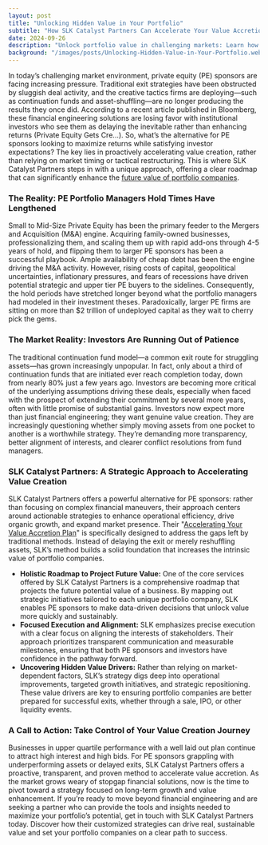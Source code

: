 ```yaml
---
layout: post
title: "Unlocking Hidden Value in Your Portfolio"
subtitle: "How SLK Catalyst Partners Can Accelerate Your Value Accretion"
date: 2024-09-26
description: "Unlock portfolio value in challenging markets: Learn how SLK Catalyst Partners' innovative approach helps PE sponsors accelerate growth and satisfy investors through strategic value creation, moving beyond financial engineering to drive sustainable returns."
background: "/images/posts/Unlocking-Hidden-Value-in-Your-Portfolio.webp"
---
```


In today’s challenging market environment, private equity (PE) sponsors are facing increasing pressure. Traditional exit strategies have been obstructed by sluggish deal activity, and the creative tactics firms are deploying—such as continuation funds and asset-shuffling—are no longer producing the results they once did. According to a recent article published in Bloomberg, these financial engineering solutions are losing favor with institutional investors who see them as delaying the inevitable rather than enhancing returns (Private Equity Gets Cre…).
So, what’s the alternative for PE sponsors looking to maximize returns while satisfying investor expectations? The key lies in proactively accelerating value creation, rather than relying on market timing or tactical restructuring. This is where SLK Catalyst Partners steps in with a unique approach, offering a clear roadmap that can significantly enhance the [future value of portfolio companies](https://www.bloomberg.com/news/articles/2024-07-23/private-equity-gets-creative-to-buy-time-for-more-gains-clients-say-pay-me-now).

### The Reality: PE Portfolio Managers Hold Times Have Lengthened
Small to Mid-Size Private Equity has been the primary feeder to the Mergers and Acquisition (M&A) engine. Acquiring family-owned businesses, professionalizing them, and scaling them up with rapid add-ons through 4-5 years of hold, and flipping them to larger PE sponsors has been a successful playbook. Ample availability of cheap debt has been the engine driving the M&A activity. However, rising costs of capital, geopolitical uncertainties, inflationary pressures, and fears of recessions have driven potential strategic and upper tier PE buyers to the sidelines. Consequently, the hold periods have stretched longer beyond what the portfolio managers had modeled in their investment theses. Paradoxically, larger PE firms are sitting on more than $2 trillion of undeployed capital as they wait to cherry pick the gems.

### The Market Reality: Investors Are Running Out of Patience
The traditional continuation fund model—a common exit route for struggling assets—has grown increasingly unpopular. In fact, only about a third of continuation funds that are initiated ever reach completion today, down from nearly 80% just a few years ago. Investors are becoming more critical of the underlying assumptions driving these deals, especially when faced with the prospect of extending their commitment by several more years, often with little promise of substantial gains. 
Investors now expect more than just financial engineering; they want genuine value creation. They are increasingly questioning whether simply moving assets from one pocket to another is a worthwhile strategy. They’re demanding more transparency, better alignment of interests, and clearer conflict resolutions from fund managers.

### SLK Catalyst Partners: A Strategic Approach to Accelerating Value Creation
SLK Catalyst Partners offers a powerful alternative for PE sponsors: rather than focusing on complex financial maneuvers, their approach centers around actionable strategies to enhance operational efficiency, drive organic growth, and expand market presence. Their "[Accelerating Your Value Accretion Plan](https://slkcatalystpartners.com/private-equity-sponsors/#accelerate-plan)" is specifically designed to address the gaps left by traditional methods. Instead of delaying the exit or merely reshuffling assets, SLK’s method builds a solid foundation that increases the intrinsic value of portfolio companies.

- **Holistic Roadmap to Project Future Value:** One of the core services offered by SLK Catalyst Partners is a comprehensive roadmap that projects the future potential value of a business. By mapping out strategic initiatives tailored to each unique portfolio company, SLK enables PE sponsors to make data-driven decisions that unlock value more quickly and sustainably.
- **Focused Execution and Alignment:** SLK emphasizes precise execution with a clear focus on aligning the interests of stakeholders. Their approach prioritizes transparent communication and measurable milestones, ensuring that both PE sponsors and investors have confidence in the pathway forward.
- **Uncovering Hidden Value Drivers:** Rather than relying on market-dependent factors, SLK’s strategy digs deep into operational improvements, targeted growth initiatives, and strategic repositioning. These value drivers are key to ensuring portfolio companies are better prepared for successful exits, whether through a sale, IPO, or other liquidity events.

### A Call to Action: Take Control of Your Value Creation Journey
Businesses in upper quartile performance with a well laid out plan continue to attract high interest and high bids. For PE sponsors grappling with underperforming assets or delayed exits, SLK Catalyst Partners offers a proactive, transparent, and proven method to accelerate value accretion. As the market grows weary of stopgap financial solutions, now is the time to pivot toward a strategy focused on long-term growth and value enhancement.
If you’re ready to move beyond financial engineering and are seeking a partner who can provide the tools and insights needed to maximize your portfolio’s potential, get in touch with SLK Catalyst Partners today. Discover how their customized strategies can drive real, sustainable value and set your portfolio companies on a clear path to success.
